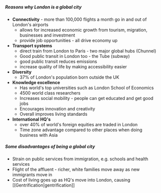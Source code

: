 ##### Reasons why London is a global city
- **Connectivity** - more than 100,000 flights a month go in and out of London's airports
	- allows for increased economic growth from tourism, migration, businesses and investment
	- provide job opportunities - all drive economy up
- **Transport systems**
	- direct train from London to Paris - two major global hubs (Chunnel)
	- Good public transit in London too - the Tube (subway)
	- good public transit reduces emissions
	- increase quality of life by making accessibility easier
- **Diversity** 
	- 37% of London's population born outside the UK
- **Knowledge excellence**
	- Has world's top universities such as London School of Economics
	- 4500 world class researchers
	- Increases social mobility - people can get educated and get good jobs
	- Encourages innovation and creativity
	- Overall improves living standards
- **International HQ's**
	- over 40% of world's foreign equities are traded in London
	- Time zone advantage compared to other places when doing business with Asia

##### Some disadvantages of being a global city
- Strain on public services from immigration, e.g. schools and health services
- Flight of the affluent - richer, white families move away as new immigrants move in
- Cost of living goes up as HQ's move into London, causing [[Gentrification|gentrification]]